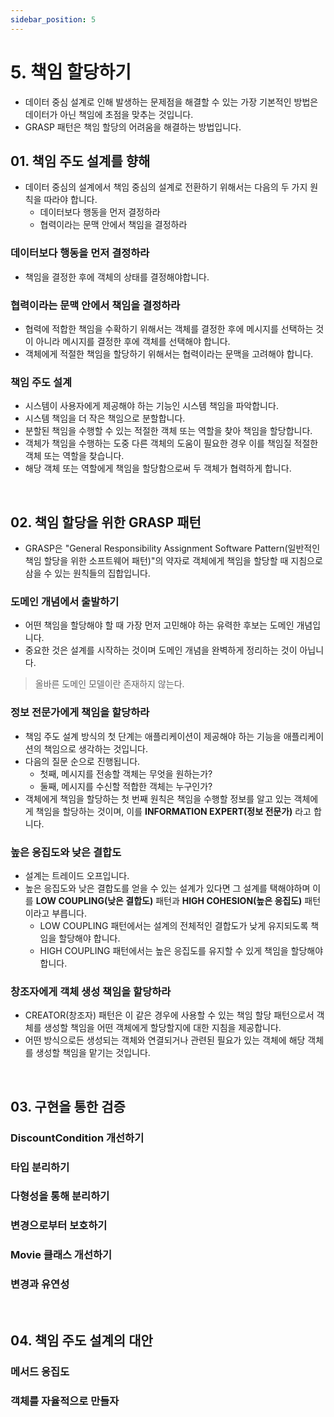 ```yaml
---
sidebar_position: 5
---
```


# 5. 책임 할당하기

- 데이터 중심 설계로 인해 발생하는 문제점을 해결할 수 있는 가장 기본적인 방법은 데이터가 아닌 책임에 초점을 맞추는 것입니다.
- GRASP 패턴은 책임 할당의 어려움을 해결하는 방법입니다.

## 01. 책임 주도 설계를 향해

- 데이터 중심의 설계에서 책임 중심의 설계로 전환하기 위해서는 다음의 두 가지 원칙을 따라야 합니다.
  - 데이터보다 행동을 먼저 결정하라
  - 협력이라는 문맥 안에서 책임을 결정하라

### 데이터보다 행동을 먼저 결정하라

- 책임을 결정한 후에 객체의 상태를 결정해야합니다.

### 협력이라는 문맥 안에서 책임을 결정하라

- 협력에 적합한 책임을 수확하기 위해서는 객체를 결정한 후에 메시지를 선택하는 것이 아니라 메시지를 결정한 후에 객체를 선택해야 합니다.
- 객체에게 적절한 책임을 할당하기 위해서는 협력이라는 문맥을 고려해야 합니다.

### 책임 주도 설계

- 시스템이 사용자에게 제공해야 하는 기능인 시스템 책임을 파악합니다.
- 시스템 책임을 더 작은 책임으로 분할합니다.
- 분할된 책임을 수행할 수 있는 적절한 객체 또는 역할을 찾아 책임을 할당합니다.
- 객체가 책임을 수행하는 도중 다른 객체의 도움이 필요한 경우 이를 책임질 적절한 객체 또는 역할을 찾습니다.
- 해당 객체 또는 역할에게 책임을 할당함으로써 두 객체가 협력하게 합니다.

<br/>

## 02. 책임 할당을 위한 GRASP 패턴

- GRASP은 "General Responsibility Assignment Software Pattern(일반적인 책임 할당을 위한 소프트웨어 패턴)"의 약자로 객체에게 책임을 할당할 때 지침으로 삼을 수 있는 원칙들의 집합입니다.

### 도메인 개념에서 출발하기

- 어떤 책임을 할당해야 할 때 가장 먼저 고민해야 하는 유력한 후보는 도메인 개념입니다.
- 중요한 것은 설계를 시작하는 것이며 도메인 개념을 완벽하게 정리하는 것이 아닙니다.

> 올바른 도메인 모델이란 존재하지 않는다.

### 정보 전문가에게 책임을 할당하라

- 책임 주도 설계 방식의 첫 단계는 애플리케이션이 제공해야 하는 기능을 애플리케이션의 책임으로 생각하는 것입니다.
- 다음의 질문 순으로 진행됩니다.
  - 첫째, 메시지를 전송할 객체는 무엇을 원하는가?
  - 둘째, 메시지를 수신할 적합한 객체는 누구인가?
- 객체에게 책임을 할당하는 첫 번째 원칙은 책임을 수행할 정보를 알고 있는 객체에게 책임을 할당하는 것이며, 이를 **INFORMATION EXPERT(정보 전문가)** 라고 합니다.

### 높은 응집도와 낮은 결합도

- 설계는 트레이드 오프입니다.
- 높은 응집도와 낮은 결합도를 얻을 수 있는 설계가 있다면 그 설계를 택해야하며 이를 **LOW COUPLING(낮은 결합도)** 패턴과 **HIGH COHESION(높은 응집도)** 패턴이라고 부릅니다.
  - LOW COUPLING 패턴에서는 설계의 전체적인 결합도가 낮게 유지되도록 책임을 할당해야 합니다.
  - HIGH COUPLING 패턴에서는 높은 응집도를 유지할 수 있게 책임을 할당해야 합니다.

### 창조자에게 객체 생성 책임을 할당하라

- CREATOR(창조자) 패턴은 이 같은 경우에 사용할 수 있는 책임 할당 패턴으로서 객체를 생성할 책임을 어떤 객체에게 할당할지에 대한 지침을 제공합니다.
- 어떤 방식으로든 생성되는 객체와 연결되거나 관련된 필요가 있는 객체에 해당 객체를 생성할 책임을 맡기는 것입니다.

<br/>

## 03. 구현을 통한 검증

### DiscountCondition 개선하기

### 타입 분리하기

### 다형성을 통해 분리하기

### 변경으로부터 보호하기

### Movie 클래스 개선하기

### 변경과 유연성

<br/>

## 04. 책임 주도 설계의 대안

### 메서드 응집도

### 객체를 자율적으로 만들자